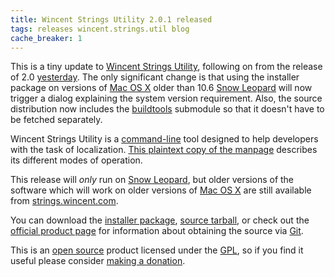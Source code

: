```yaml
---
title: Wincent Strings Utility 2.0.1 released
tags: releases wincent.strings.util blog
cache_breaker: 1
---
```


This is a tiny update to [Wincent Strings Utility](/wiki/Wincent_Strings_Utility), following on from the release of 2.0 [yesterday](/blog/wincent-strings-utility-2.0-released). The only significant change is that using the installer package on versions of [Mac OS X](/wiki/Mac_OS_X) older than 10.6 [Snow Leopard](/wiki/Snow_Leopard) will now trigger a dialog explaining the system version requirement. Also, the source distribution now includes the [buildtools](/wiki/buildtools) submodule so that it doesn't have to be fetched separately.

Wincent Strings Utility is a [command-line](/wiki/command-line) tool designed to help developers with the task of localization. [This plaintext copy of the manpage](http://wincent.com/a/products/wincent-strings-util/wincent-strings-util.1.txt) describes its different modes of operation.

This release will _only_ run on [Snow Leopard](/wiki/Snow_Leopard), but older versions of the software which will work on older versions of [Mac OS X](/wiki/Mac_OS_X) are still available from [strings.wincent.com](http://strings.wincent.com/).

You can download the [installer package](http://wincent.com/a/products/wincent-strings-util/download/wincent-strings-util-2.0.1.zip), [source tarball](http://wincent.com/a/products/wincent-strings-util/download/wincent-strings-util-2.0.1-src.tar.gz), or check out the [official product page](http://strings.wincent.com/) for information about obtaining the source via [Git](/wiki/Git).

This is an [open source](/wiki/open_source) product licensed under the [GPL](/wiki/GPL), so if you find it useful please consider [making a donation](https://www.paypal.com/xclick/business=win@wincent.com&item_name=Wincent+Strings+Utility+donation&no_note=1&currency_code=EUR&lc=GB).
